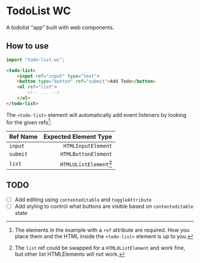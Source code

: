 # TodoList WC

A todolist "app" built with web components.

## How to use

```js
import "todo-list-wc";
```

```html
<todo-list>
    <input ref="input" type="text">
    <button type="button" ref="submit">Add Todo</button>
    <ul ref="list">
        <!-- ... -->
    </ul>
</todo-list>
```


The `<todo-list>` element will automatically add event listeners by looking for the given refs[^1]:

| Ref Name | Expected Element Type |
| - | -: |
| `input` | `HTMLInputElement` |
| `submit` | `HTMLButtonElement` |
| `list` | `HTMLUListElement`[^2] |

[^1]: The elements in the example with a `ref` attribute are required. How you place them and the HTML inside the `<todo-list>` element is up to you.

[^2]: The `list` ref could be swapped for a `HTMLOListElement` and work fine, but other list HTMLElements will not work.


## TODO

- [ ] Add editing using `contenteditable` and `toggleAttribute`
- [ ] Add styling to control what buttons are visible based on `contenteditable` state